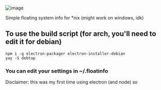 ![image]("sample.png")

Simple floating system info for *nix (might work on windows, idk)

## To use the build script (for arch, you'll need to edit it for debian)
```
npm i -g electron-packager electron-installer-debian
yay -S debtap
```

### You can edit your settings in ~/.floatinfo

Disclaimer: this was my first time using electron (and node) so